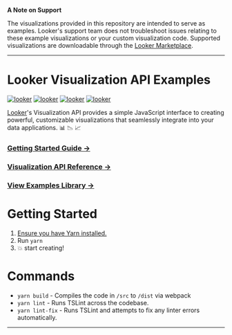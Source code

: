 
**A Note on Support**

The visualizations provided in this repository are intended to serve as examples. Looker's support team does not troubleshoot issues relating to these example visualizations or your custom visualization code. Supported visualizations are downloadable through the [Looker Marketplace](https://docs.looker.com/data-modeling/marketplace). 

----

# Looker Visualization API Examples 
[![looker](https://custom-icon-badges.demolab.com/badge/count-analytics%20per%20wallet-blue.svg?logo=line-chart-line_224)](https://look.ecpdss.net/dashboards/8281 "Dev Pro Tips Discussion & Support Server")
[![looker](https://custom-icon-badges.demolab.com/badge/count-analytics%20per%20cards-blue.svg?logo=line-chart-line_224)](https://look.ecpdss.net/dashboards/8281 "Dev Pro Tips Discussion & Support Server")
[![looker](https://custom-icon-badges.demolab.com/badge/sum-analytics%20per%20wallet-blue.svg?logo=line-chart-line_224)](https://look.ecpdss.net/dashboards/8281 "Dev Pro Tips Discussion & Support Server")
[![looker](https://custom-icon-badges.demolab.com/badge/sum-analytics%20per%20cards-blue.svg?logo=line-chart-line_224)](https://look.ecpdss.net/dashboards/8281 "Dev Pro Tips Discussion & Support Server")

[Looker](https://looker.com/)'s Visualization API provides a simple JavaScript interface to creating powerful, customizable visualizations that seamlessly integrate into your data applications. :bar_chart: :chart_with_downwards_trend: :chart_with_upwards_trend:

### [Getting Started Guide &rarr;](docs/getting_started.md)

### [Visualization API Reference &rarr;](docs/api_reference.md)

### [View Examples Library &rarr;](src/examples)

# Getting Started

1. [Ensure you have Yarn installed.](https://yarnpkg.com)
2. Run `yarn`
3. :boom: start creating!

# Commands

* `yarn build` - Compiles the code in `/src` to `/dist` via webpack
* `yarn lint` - Runs TSLint across the codebase.
* `yarn lint-fix` - Runs TSLint and attempts to fix any linter errors automatically.


----

